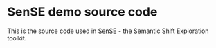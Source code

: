 # SenSE demo source code

This is the source code used in [SenSE](https://sense.mgruppi.me) - the Semantic Shift Exploration toolkit.
